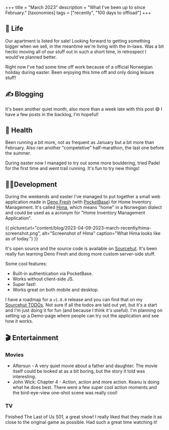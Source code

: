 +++
title = "March 2023"
description = "What I've been up to since February."
[taxonomies]
tags = ["recently", "100 days to offload"]
+++

## 🌳 Life

Our apartment is listed for sale! Looking forward to getting something bigger
when we sell, in the meantime we're living with the in-laws. Was a bit hectic
moving all of our stuff out in such a short time, in retrospect I would've
planned better.

Right now I've had some time off work because of a official Norwegian holiday
during easter. Been enjoying this time off and only doing leisure stuff!

## ✍️ Blogging

It's been another quiet month, also more than a week late with this post 😅 I
have a few posts in the backlog, I'm hopeful!

## 💪 Health

Been running a bit more, not as frequent as January but a bit more than
February. Also ran another "competetive" half-marathon, the last one before the
summer.

During easter now I managed to try out some more bouldering, tried Padel for the
first time and went trail running. It's fun to try new things!

## 👨‍💻Development

During the weekends and easter I've managed to put together a small web
application made in [Deno Fresh][d_fresh] (with [PocketBase][pb]) for Home
Inventory Management. It's called [Hima][hima], which means "home" in a
Norwegian dialect and could be used as a acronym for "Home Inventory Management
Application".

{{ picture(url="content/blog/2023-04-09-2023-march-recently/hima-screenshot.png", alt="Screenshot of Hima" caption="What Hima looks like as of today.") }}

It's open source and the source code is available on [Sourcehut][hima]. It's
been really fun learning Deno Fresh and doing more custom server-side stuff.

Some cool features:

- Built-in authentication via PocketBase.
- Works without client-side JS.
- Super fast!
- Works great on both mobile and desktop.

I have a roadmap for a `v1.0.0` release and you can find that on my [Sourcehut
TODOs][hima-todo]. Not sure if all the todos are laid out yet, but it's a start
and I'm just doing it for fun (and because I think it's useful). I'm planning on
setting up a Demo-page where people can try out the application and see how it
works.

## 🎬 Entertainment

### Movies

- Aftersun - A very quiet movie about a father and daughter. The movie itself
  could be looked at as a bit boring, but the story it told was interesting.
- John Wick: Chapter 4 - Action, action and more action. Keanu is doing what he
  does best. There were a few super cool action moments and the bird-eye-view
  one-shot scene was really cool!

### TV

Finished The Last of Us S01, a great show! I really liked that they made it as
close to the original game as possible. Had such a great time watching it!

[d_fresh]: https://fresh.deno.dev/
[pb]: https://pocketbase.io/
[hima]: https://sr.ht/~timharek/hima/
[hima-todo]: https://todo.sr.ht/~timharek/hima

